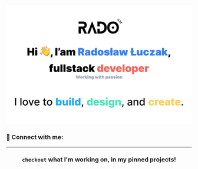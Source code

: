 ![Hi, I'am Radosław Łuczak, fulstack developer working with passion](/assets/profile-banner.png)

### 💬 Connect with me:

---

<div align="center">

### `checkout` what I'm working on, in my pinned projects!

</div>

